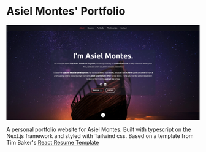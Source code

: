 # Asiel Montes' Portfolio

![Asiel Montes Portfolio](resume-screenshot.png?raw=true 'Asiel Montes Portfolio')

A personal portfolio website for Asiel Montes. Built with typescript on the Next.js framework and styled with Tailwind css. Based on a template from Tim Baker's [React Resume Template](https://reactresume.com)